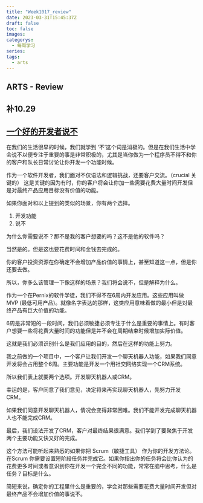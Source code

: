 ```yaml
---
title: "Week1017_review"
date: 2023-03-31T15:45:37Z
draft: false 
toc: false
images:
categorys:
  - 每周学习
series:
tags:
  - arts 
---
```


## ARTS - Review
## 补10.29

## [一个好的开发者说不](https://medium.com/datadriveninvestor/a-good-developer-says-no-f10a88c33553)

在我们的生活很早的时候，我们就学到 ‘不’这个词是消极的。但是在我们生活中学会说不以便专注于重要的事是非常积极的，尤其是当你做为一个程序员不得不和你的客户和队长日常讨论让你开发一个功能时候。

作为一个软件开发者，我们面对不仅语法和逻辑挑战，还要客户交流。（crucial 关键的） 这是关键的因为有时，你的客户将会让你加一些需要花费大量时间开发但是对最终产品应用目标没有价值的功能。

如果你面对和以上提到的类似的场景，你有两个选择。
1. 开发功能
2. 说不

为什么你需要说不？那不是我的客户想要的吗？这不是他的软件吗？

当然是的。但是这也要花费时间和金钱去完成的。

你的客户投资资源在你确定不会增加产品价值的事情上，甚至知道这一点，但是你还要去做。

所以，你多么该管理一下像这样的场景？我们将会说不，但是解释为什么。

作为一个在Pernix的软件学徒，我们不得不在6周内开发应用。这些应用叫做 MVP (最低可用产品)。就像名字表达的那样，这类应用意味着做的最小但是对最终产品有巨大价值的功能。

6周是非常短的一段时间，我们必须敏捷必须专注于什么是重要的事情上。有时客户想要一些将花费大量时间的功能但是并不会在周期结束时候增加实际价值。

这就是我们必须识别什么是我们应用的目的，然后在这样的功能上努力。

我之前做的一个项目中，一个客户让我们开发一个聊天机器人功能，如果我们同意开发将会占用整个6周。主要功能是开发一个用社交网络实现一个CRM系统。

所以我们表上就要两个选项。开发聊天机器人或CRM。

幸运的是，客户同意了我们意见，决定将来再实现聊天机器人，先努力开发CRM。

如果我们同意开发聊天机器人，情况会变得非常困难。我们不能开发完成聊天机器人也不能完成CRM。

最后，我们设法开发了CRM，客户对最终结果很满意。我们学到了要聚焦于开发两个主要功能又快又好的完成。

这个方法可能听起来熟悉的如果你把 Scrum（敏捷工具） 作为你的开发方法论。在Scrum 你需要设置短阶段任务并完成它。如果你指出你的任务将会比你认为的花费更多时间或者意识到你在开发一个完全不同的功能，常常在脑中思考，什么是任务？目标是什么。

简短来说，确定你的工程里什么是重要的，学会对那些需要花费大量时间开发但对最终产品不会增加价值的事说不。



